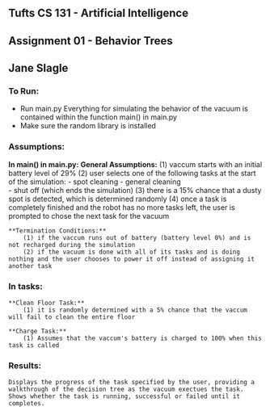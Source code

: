 ## Tufts CS 131 - Artificial Intelligence
## Assignment 01 - Behavior Trees
## Jane Slagle

### To Run:
- Run main.py
    Everything for simulating the behavior of the vacuum is contained within the function main() in main.py
- Make sure the random library is installed

### Assumptions:
**In main() in main.py:**
    **General Assumptions:**
        (1) vaccum starts with an initial battery level of 29%
        (2) user selects one of the following tasks at the start of the simulation:
            - spot cleaning 
            - general cleaning  
            - shut off (which ends the simulation)
        (3) there is a 15% chance that a dusty spot is detected, which is determined randomly
        (4) once a task is completely finished and the robot has no more tasks left, the user is prompted to chose the next task for the vacuum

    **Termination Conditions:**
        (1) if the vaccum runs out of battery (battery level 0%) and is not recharged during the simulation
        (2) if the vacuum is done with all of its tasks and is doing nothing and the user chooses to power it off instead of assigning it another task

### In tasks:
    **Clean Floor Task:**
        (1) it is randomly determined with a 5% chance that the vaccum will fail to clean the entire floor

    **Charge Task:**
        (1) Assumes that the vaccum's battery is charged to 100% when this task is called


### Results:
    Displays the progress of the task specified by the user, providing a walkthrough of the decision tree as the vacuum exectues the task.
    Shows whether the task is running, successful or failed until it completes.
